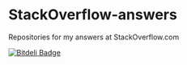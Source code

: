 StackOverflow-answers
=====================

Repositories for my answers at StackOverflow.com

[![Bitdeli Badge](https://d2weczhvl823v0.cloudfront.net/fedmich/stackoverflow-answers/trend.png)](https://bitdeli.com/free "Bitdeli Badge")

